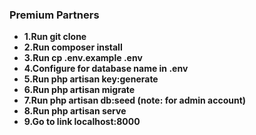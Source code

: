 
### Premium Partners

- **1.Run git clone**
- **2.Run composer install**
- **3.Run cp .env.example .env**
- **4.Configure for database name in .env**
- **5.Run php artisan key:generate**
- **6.Run php artisan migrate**
- **7.Run php artisan db:seed (note: for admin account)**
- **8.Run php artisan serve**
- **9.Go to link localhost:8000**
